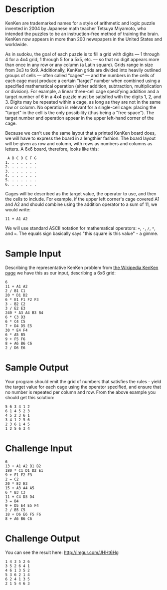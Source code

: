 # Description

KenKen are trademarked names for a style of arithmetic and logic puzzle invented in 2004 by Japanese math teacher Tetsuya Miyamoto, who intended the puzzles to be an instruction-free method of training the brain. KenKen now appears in more than 200 newspapers in the United States and worldwide. 

As in sudoku, the goal of each puzzle is to fill a grid with digits –– 1 through 4 for a 4x4 grid, 1 through 5 for a 5x5, etc. –– so that no digit appears more than once in any row or any column (a Latin square). Grids range in size from 3x3 to 9x9. Additionally, KenKen grids are divided into heavily outlined groups of cells –– often called “cages” –– and the numbers in the cells of each cage must produce a certain “target” number when combined using a specified mathematical operation (either addition, subtraction, multiplication or division). For example, a linear three-cell cage specifying addition and a target number of 6 in a 4x4 puzzle must be satisfied with the digits 1, 2, and 3. Digits may be repeated within a cage, as long as they are not in the same row or column. No operation is relevant for a single-cell cage: placing the "target" in the cell is the only possibility (thus being a "free space"). The target number and operation appear in the upper left-hand corner of the cage.

Because we can't use the same layout that a printed KenKen board does, we will have to express the board in a lengthier fashion. The board layout will be given as row and column, with rows as numbers and columns as letters. A 6x6 board, therefore, looks like this:

     A B C D E F G
    1. . . . . . . 
    2. . . . . . . 
    3. . . . . . . 
    4. . . . . . . 
    5. . . . . . . 
    6. . . . . . . 

Cages will be described as the target value, the operator to use, and then the cells to include. For example, if the upper left corner's cage covered A1 and A2 and should combine using the addition operator to a sum of 11, we would write:

    11 + A1 A2

We will use standard ASCII notation for mathematical operators: `+`, `-`, `/`, `*`, and `=`. The equals sign basically says "this square is this value" - a gimme. 

# Sample Input

Describing the representative KenKen problem from [the Wikipedia KenKen page](https://en.wikipedia.org/wiki/KenKen) we have this as our input, describing a 6x6 grid:

    6
    11 + A1 A2
    2 / B1 C1
    20 * D1 D2
    6 * E1 F1 F2 F3
    3 - B2 C2
    3 / E2 E3
    240 * A3 A4 B3 B4
    6 * C3 D3
    6 * C4 C5
    7 + D4 D5 E5
    30 * E4 F4
    6 * A5 B5 
    9 + F5 F6
    8 + A6 B6 C6
    2 / D6 E6

# Sample Output

Your program should emit the grid of numbers that satisfies the rules - yield the target value for each cage using the operator specified, and ensure that no number is repeated per column and row. From the above example you should get this solution:

    5 6 3 4 1 2
    6 1 4 5 2 3
    4 5 2 3 6 1
    3 4 1 2 5 6
    2 3 6 1 4 5
    1 2 5 6 3 4

# Challenge Input

    6
    13 + A1 A2 B1 B2
    180 * C1 D1 D2 E1
    9 + F1 F2 F3
    2 = C2
    20 * E2 E3
    15 + A3 A4 A5
    6 * B3 C3
    11 + C4 D3 D4 
    3 = B4
    9 + D5 E4 E5 F4
    2 / B5 C5 
    18 + D6 E6 F5 F6
    8 + A6 B6 C6

# Challenge Output

You can see the result here: http://imgur.com/JHHt6Hg 

    1 4 3 5 2 6
    3 5 2 6 4 1
    4 6 1 3 5 2
    5 3 6 2 1 4
    6 2 4 1 3 5
    2 1 5 4 6 3

